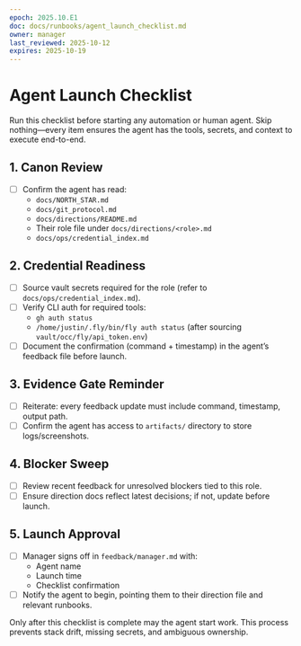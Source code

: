 ```yaml
---
epoch: 2025.10.E1
doc: docs/runbooks/agent_launch_checklist.md
owner: manager
last_reviewed: 2025-10-12
expires: 2025-10-19
---
```


# Agent Launch Checklist

Run this checklist before starting any automation or human agent. Skip nothing—every item ensures the agent has the tools, secrets, and context to execute end-to-end.

## 1. Canon Review

- [ ] Confirm the agent has read:
  - `docs/NORTH_STAR.md`
  - `docs/git_protocol.md`
  - `docs/directions/README.md`
  - Their role file under `docs/directions/<role>.md`
  - `docs/ops/credential_index.md`

## 2. Credential Readiness

- [ ] Source vault secrets required for the role (refer to `docs/ops/credential_index.md`).
- [ ] Verify CLI auth for required tools:
  - `gh auth status`
  - `/home/justin/.fly/bin/fly auth status` (after sourcing `vault/occ/fly/api_token.env`)
- [ ] Document the confirmation (command + timestamp) in the agent’s feedback file before launch.

## 3. Evidence Gate Reminder

- [ ] Reiterate: every feedback update must include command, timestamp, output path.
- [ ] Confirm the agent has access to `artifacts/` directory to store logs/screenshots.

## 4. Blocker Sweep

- [ ] Review recent feedback for unresolved blockers tied to this role.
- [ ] Ensure direction docs reflect latest decisions; if not, update before launch.

## 5. Launch Approval

- [ ] Manager signs off in `feedback/manager.md` with:
  - Agent name
  - Launch time
  - Checklist confirmation
- [ ] Notify the agent to begin, pointing them to their direction file and relevant runbooks.

Only after this checklist is complete may the agent start work. This process prevents stack drift, missing secrets, and ambiguous ownership.
